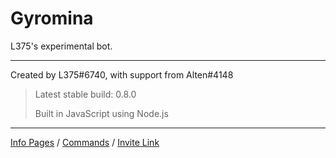 # Gyromina

L375's experimental bot.

***

Created by L375#6740, with support from Alten#4148

> Latest stable build: 0.8.0
>
> Built in JavaScript using Node.js

***

[Info Pages](https://lx375.weebly.com/gyromina) / [Commands](https://lx375.weebly.com/gyromina-commands) / [Invite Link](https://discordapp.com/oauth2/authorize?client_id=490590334758420481&permissions=1141234752&scope=bot)